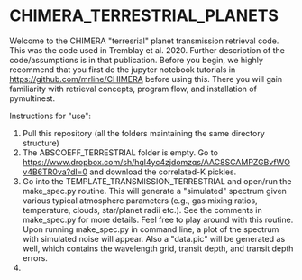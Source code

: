 # CHIMERA_TERRESTRIAL_PLANETS
Welcome to the CHIMERA "terresrial" planet transmission retrieval code. This was the code used in Tremblay et al. 2020. Further description of the code/assumptions is in that publication.  Before you begin, we highly recommend that you first do the jupyter notebook tutorials in https://github.com/mrline/CHIMERA before using this.  There you will gain familiarity with retrieval concepts, program flow, and installation of pymultinest.  

Instructions for "use":
1. Pull this repository (all the folders maintaining the same directory structure)
2. The ABSCOEFF_TERRESTRIAL folder is empty.  Go to https://www.dropbox.com/sh/hql4yc4zjdomzqs/AAC8SCAMPZGBvfWOv4B6TR0va?dl=0 and download the correlated-K pickles.
3. Go into the TEMPLATE_TRANSMISSION_TERRESTRIAL and open/run the make_spec.py routine. This will generate a "simulated" spectrum given various typical atmosphere parameters (e.g., gas mixing ratios, temperature, clouds, star/planet radii etc.).  See the comments in make_spec.py for more details. Feel free to play around with this routine. Upon running make_spec.py in command line, a plot of the spectrum with simulated noise will appear. Also a "data.pic" will be generated as well, which contains the wavelength grid, transit depth, and transit depth errors.
4. 

